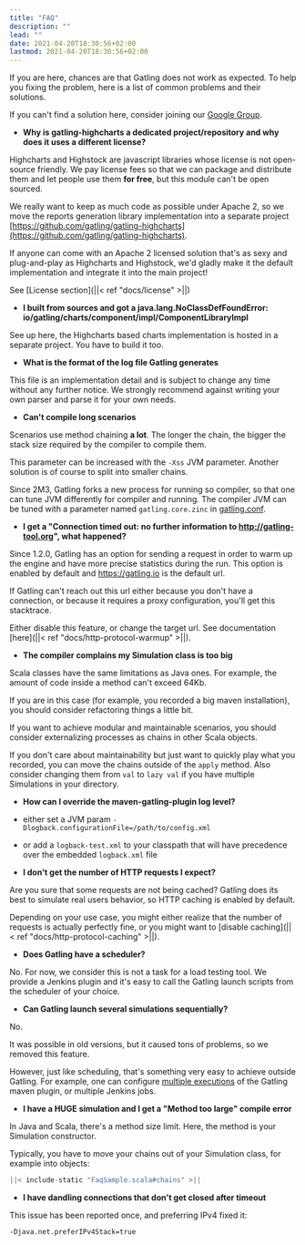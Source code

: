 ```yaml
---
title: "FAQ"
description: ""
lead: ""
date: 2021-04-20T18:30:56+02:00
lastmod: 2021-04-20T18:30:56+02:00
---
```


If you are here, chances are that Gatling does not work as expected.
To help you fixing the problem, here is a list of common problems and their solutions.

If you can't find a solution here, consider joining our [Google Group](https://groups.google.com/forum/#!forum/gatling).

* **Why is gatling-highcharts a dedicated project/repository and why does it uses a different license?**

Highcharts and Highstock are javascript libraries whose license is not open-source friendly.
We pay license fees so that we can package and distribute them and let people use them **for free**, but this module can't be open sourced.

We really want to keep as much code as possible under Apache 2, so we move the reports generation library implementation into a separate project [https://github.com/gatling/gatling-highcharts](https://github.com/gatling/gatling-highcharts).

If anyone can come with an Apache 2 licensed solution that's as sexy and plug-and-play as Highcharts and Highstock, we'd gladly make it the default implementation and integrate it into the main project!

See [License section](||< ref "docs/license" >||)

* **I built from sources and got a java.lang.NoClassDefFoundError: io/gatling/charts/component/impl/ComponentLibraryImpl**

See up here, the Highcharts based charts implementation is hosted in a separate project.
You have to build it too.

* **What is the format of the log file Gatling generates**

This file is an implementation detail and is subject to change any time without any further notice.
We strongly recommend against writing your own parser and parse it for your own needs.

* **Can't compile long scenarios**

Scenarios use method chaining **a lot**.
The longer the chain, the bigger the stack size required by the compiler to compile them.

This parameter can be increased with the `-Xss` JVM parameter.
Another solution is of course to split into smaller chains.

Since 2M3, Gatling forks a new process for running so compiler, so that one can tune JVM differently for compiler and running.
The compiler JVM can be tuned with a parameter named `gatling.core.zinc` in [gatling.conf](https://github.com/gatling/gatling/blob/main/gatling-core/src/main/resources/gatling-defaults.conf#49).

* **I get a "Connection timed out: no further information to http://gatling-tool.org", what happened?**

Since 1.2.0, Gatling has an option for sending a request in order to warm up the engine and have more precise statistics during the run.
This option is enabled by default and https://gatling.io is the default url.

If Gatling can't reach out this url either because you don't have a connection, or because it requires a proxy configuration, you'll get this stacktrace.

Either disable this feature, or change the target url. See documentation [here](||< ref "docs/http-protocol-warmup" >||).

* **The compiler complains my Simulation class is too big**

Scala classes have the same limitations as Java ones.
For example, the amount of code inside a method can't exceed 64Kb.

If you are in this case (for example, you recorded a big maven installation), you should consider refactoring things a little bit.

If you want to achieve modular and maintainable scenarios, you should consider externalizing processes as chains in other Scala objects.

If you don't care about maintainability but just want to quickly play what you recorded, you can move the chains outside of the `apply` method.
Also consider changing them from `val` to `lazy val` if you have multiple Simulations in your directory.

* **How can I override the maven-gatling-plugin log level?**

* either set a JVM param `-Dlogback.configurationFile=/path/to/config.xml`
* or add a `logback-test.xml` to your classpath that will have precedence over the embedded `logback.xml` file

* **I don't get the number of HTTP requests I expect?**

Are you sure that some requests are not being cached?
Gatling does its best to simulate real users behavior, so HTTP caching is enabled by default.

Depending on your use case, you might either realize that the number of requests is actually perfectly fine, or you might want to [disable caching](||< ref "docs/http-protocol-caching" >||).

* **Does Gatling have a scheduler?**

No.
For now, we consider this is not a task for a load testing tool.
We provide a Jenkins plugin and it's easy to call the Gatling launch scripts from the scheduler of your choice.

* **Can Gatling launch several simulations sequentially?**

No.

It was possible in old versions, but it caused tons of problems, so we removed this feature.

However, just like scheduling, that's something very easy to achieve outside Gatling. For example, one can configure [multiple executions](http://maven.apache.org/guides/mini/guide-default-execution-ids.html) of the Gatling maven plugin, or multiple Jenkins jobs.

* **I have a HUGE simulation and I get a "Method too large" compile error**

In Java and Scala, there's a method size limit. Here, the method is your Simulation constructor.

Typically, you have to move your chains out of your Simulation class, for example into objects:

```scala
||< include-static "FaqSample.scala#chains" >||
```

* **I have dandling connections that don't get closed after timeout**

This issue has been reported once, and preferring IPv4 fixed it:

```shell
-Djava.net.preferIPv4Stack=true
```
